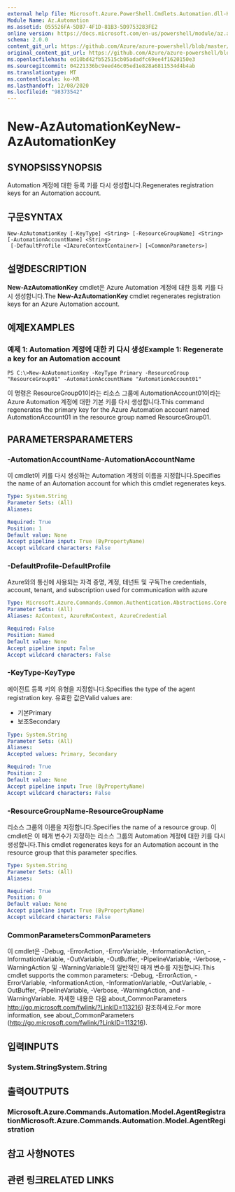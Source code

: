 ```yaml
---
external help file: Microsoft.Azure.PowerShell.Cmdlets.Automation.dll-Help.xml
Module Name: Az.Automation
ms.assetid: 055526FA-5DB7-4F1D-81B3-5D9753283FE2
online version: https://docs.microsoft.com/en-us/powershell/module/az.automation/new-azautomationkey
schema: 2.0.0
content_git_url: https://github.com/Azure/azure-powershell/blob/master/src/Automation/Automation/help/New-AzAutomationKey.md
original_content_git_url: https://github.com/Azure/azure-powershell/blob/master/src/Automation/Automation/help/New-AzAutomationKey.md
ms.openlocfilehash: ed10bd42fb52515cb05adadfc69ee4f1620150e3
ms.sourcegitcommit: 04221336bc9eed46c05ed1e828a6811534d4b4ab
ms.translationtype: MT
ms.contentlocale: ko-KR
ms.lasthandoff: 12/08/2020
ms.locfileid: "98373542"
---
```

# <span data-ttu-id="4e2dd-101">New-AzAutomationKey</span><span class="sxs-lookup"><span data-stu-id="4e2dd-101">New-AzAutomationKey</span></span>

## <span data-ttu-id="4e2dd-102">SYNOPSIS</span><span class="sxs-lookup"><span data-stu-id="4e2dd-102">SYNOPSIS</span></span>
<span data-ttu-id="4e2dd-103">Automation 계정에 대한 등록 키를 다시 생성합니다.</span><span class="sxs-lookup"><span data-stu-id="4e2dd-103">Regenerates registration keys for an Automation account.</span></span>

## <span data-ttu-id="4e2dd-104">구문</span><span class="sxs-lookup"><span data-stu-id="4e2dd-104">SYNTAX</span></span>

```
New-AzAutomationKey [-KeyType] <String> [-ResourceGroupName] <String> [-AutomationAccountName] <String>
 [-DefaultProfile <IAzureContextContainer>] [<CommonParameters>]
```

## <span data-ttu-id="4e2dd-105">설명</span><span class="sxs-lookup"><span data-stu-id="4e2dd-105">DESCRIPTION</span></span>
<span data-ttu-id="4e2dd-106">**New-AzAutomationKey** cmdlet은 Azure Automation 계정에 대한 등록 키를 다시 생성합니다.</span><span class="sxs-lookup"><span data-stu-id="4e2dd-106">The **New-AzAutomationKey** cmdlet regenerates registration keys for an Azure Automation account.</span></span>

## <span data-ttu-id="4e2dd-107">예제</span><span class="sxs-lookup"><span data-stu-id="4e2dd-107">EXAMPLES</span></span>

### <span data-ttu-id="4e2dd-108">예제 1: Automation 계정에 대한 키 다시 생성</span><span class="sxs-lookup"><span data-stu-id="4e2dd-108">Example 1: Regenerate a key for an Automation account</span></span>
```
PS C:\>New-AzAutomationKey -KeyType Primary -ResourceGroup "ResourceGroup01" -AutomationAccountName "AutomationAccount01"
```

<span data-ttu-id="4e2dd-109">이 명령은 ResourceGroup01이라는 리소스 그룹에 AutomationAccount01이라는 Azure Automation 계정에 대한 기본 키를 다시 생성합니다.</span><span class="sxs-lookup"><span data-stu-id="4e2dd-109">This command regenerates the primary key for the Azure Automation account named AutomationAccount01 in the resource group named ResourceGroup01.</span></span>

## <span data-ttu-id="4e2dd-110">PARAMETERS</span><span class="sxs-lookup"><span data-stu-id="4e2dd-110">PARAMETERS</span></span>

### <span data-ttu-id="4e2dd-111">-AutomationAccountName</span><span class="sxs-lookup"><span data-stu-id="4e2dd-111">-AutomationAccountName</span></span>
<span data-ttu-id="4e2dd-112">이 cmdlet이 키를 다시 생성하는 Automation 계정의 이름을 지정합니다.</span><span class="sxs-lookup"><span data-stu-id="4e2dd-112">Specifies the name of an Automation account for which this cmdlet regenerates keys.</span></span>

```yaml
Type: System.String
Parameter Sets: (All)
Aliases:

Required: True
Position: 1
Default value: None
Accept pipeline input: True (ByPropertyName)
Accept wildcard characters: False
```

### <span data-ttu-id="4e2dd-113">-DefaultProfile</span><span class="sxs-lookup"><span data-stu-id="4e2dd-113">-DefaultProfile</span></span>
<span data-ttu-id="4e2dd-114">Azure와의 통신에 사용되는 자격 증명, 계정, 테넌트 및 구독</span><span class="sxs-lookup"><span data-stu-id="4e2dd-114">The credentials, account, tenant, and subscription used for communication with azure</span></span>

```yaml
Type: Microsoft.Azure.Commands.Common.Authentication.Abstractions.Core.IAzureContextContainer
Parameter Sets: (All)
Aliases: AzContext, AzureRmContext, AzureCredential

Required: False
Position: Named
Default value: None
Accept pipeline input: False
Accept wildcard characters: False
```

### <span data-ttu-id="4e2dd-115">-KeyType</span><span class="sxs-lookup"><span data-stu-id="4e2dd-115">-KeyType</span></span>
<span data-ttu-id="4e2dd-116">에이전트 등록 키의 유형을 지정합니다.</span><span class="sxs-lookup"><span data-stu-id="4e2dd-116">Specifies the type of the agent registration key.</span></span>
<span data-ttu-id="4e2dd-117">유효한 값은</span><span class="sxs-lookup"><span data-stu-id="4e2dd-117">Valid values are:</span></span> 
- <span data-ttu-id="4e2dd-118">기본</span><span class="sxs-lookup"><span data-stu-id="4e2dd-118">Primary</span></span> 
- <span data-ttu-id="4e2dd-119">보조</span><span class="sxs-lookup"><span data-stu-id="4e2dd-119">Secondary</span></span>

```yaml
Type: System.String
Parameter Sets: (All)
Aliases:
Accepted values: Primary, Secondary

Required: True
Position: 2
Default value: None
Accept pipeline input: True (ByPropertyName)
Accept wildcard characters: False
```

### <span data-ttu-id="4e2dd-120">-ResourceGroupName</span><span class="sxs-lookup"><span data-stu-id="4e2dd-120">-ResourceGroupName</span></span>
<span data-ttu-id="4e2dd-121">리소스 그룹의 이름을 지정합니다.</span><span class="sxs-lookup"><span data-stu-id="4e2dd-121">Specifies the name of a resource group.</span></span>
<span data-ttu-id="4e2dd-122">이 cmdlet은 이 매개 변수가 지정하는 리소스 그룹의 Automation 계정에 대한 키를 다시 생성합니다.</span><span class="sxs-lookup"><span data-stu-id="4e2dd-122">This cmdlet regenerates keys for an Automation account in the resource group that this parameter specifies.</span></span>

```yaml
Type: System.String
Parameter Sets: (All)
Aliases:

Required: True
Position: 0
Default value: None
Accept pipeline input: True (ByPropertyName)
Accept wildcard characters: False
```

### <span data-ttu-id="4e2dd-123">CommonParameters</span><span class="sxs-lookup"><span data-stu-id="4e2dd-123">CommonParameters</span></span>
<span data-ttu-id="4e2dd-124">이 cmdlet은 -Debug, -ErrorAction, -ErrorVariable, -InformationAction, -InformationVariable, -OutVariable, -OutBuffer, -PipelineVariable, -Verbose, -WarningAction 및 -WarningVariable의 일반적인 매개 변수를 지원합니다.</span><span class="sxs-lookup"><span data-stu-id="4e2dd-124">This cmdlet supports the common parameters: -Debug, -ErrorAction, -ErrorVariable, -InformationAction, -InformationVariable, -OutVariable, -OutBuffer, -PipelineVariable, -Verbose, -WarningAction, and -WarningVariable.</span></span> <span data-ttu-id="4e2dd-125">자세한 내용은 다음 about_CommonParameters http://go.microsoft.com/fwlink/?LinkID=113216) 참조하세요.</span><span class="sxs-lookup"><span data-stu-id="4e2dd-125">For more information, see about_CommonParameters (http://go.microsoft.com/fwlink/?LinkID=113216).</span></span>

## <span data-ttu-id="4e2dd-126">입력</span><span class="sxs-lookup"><span data-stu-id="4e2dd-126">INPUTS</span></span>

### <span data-ttu-id="4e2dd-127">System.String</span><span class="sxs-lookup"><span data-stu-id="4e2dd-127">System.String</span></span>

## <span data-ttu-id="4e2dd-128">출력</span><span class="sxs-lookup"><span data-stu-id="4e2dd-128">OUTPUTS</span></span>

### <span data-ttu-id="4e2dd-129">Microsoft.Azure.Commands.Automation.Model.AgentRegistration</span><span class="sxs-lookup"><span data-stu-id="4e2dd-129">Microsoft.Azure.Commands.Automation.Model.AgentRegistration</span></span>

## <span data-ttu-id="4e2dd-130">참고 사항</span><span class="sxs-lookup"><span data-stu-id="4e2dd-130">NOTES</span></span>

## <span data-ttu-id="4e2dd-131">관련 링크</span><span class="sxs-lookup"><span data-stu-id="4e2dd-131">RELATED LINKS</span></span>
